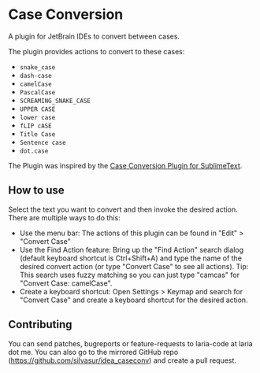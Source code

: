 Case Conversion
===============

A plugin for JetBrain IDEs to convert between cases.

The plugin provides actions to convert to these cases:

- `snake_case`
- `dash-case`
- `camelCase`
- `PascalCase`
- `SCREAMING_SNAKE_CASE`
- `UPPER CASE`
- `lower case`
- `fLIP cASE`
- `Title Case`
- `Sentence case`
- `dot.case`

The Plugin was inspired by the [Case Conversion Plugin for SublimeText](https://packagecontrol.io/packages/Case%20Conversion).

How to use
----------

Select the text you want to convert and then invoke the desired action.
There are multiple ways to do this:

- Use the menu bar: The actions of this plugin can be found in
  "Edit" > "Convert Case"
- Use the Find Action feature: Bring up the "Find Action" search dialog
  (default keyboard shortcut is Ctrl+Shift+A) and type the name of the
  desired convert action (or type "Convert Case" to see all actions).
  Tip: This search uses fuzzy matching so you can just type "camcas" for
  "Convert Case: camelCase".
- Create a keyboard shortcut: Open Settings > Keymap and search for
  "Convert Case" and create a keyboard shortcut for the desired action.

Contributing
------------

You can send patches, bugreports or feature-requests to laria-code at laria dot me. You can also go to the mirrored GitHub repo (<https://github.com/silvasur/idea_caseconv>) and create a pull request.

